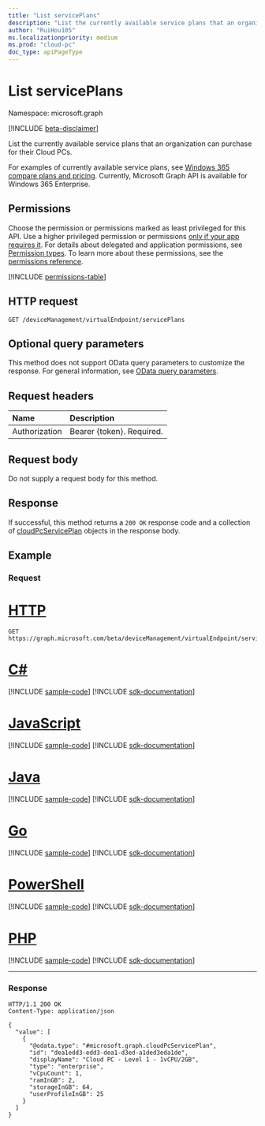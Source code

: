 ```yaml
---
title: "List servicePlans"
description: "List the currently available service plans that an organization can purchase for their Cloud PCs."
author: "RuiHou105"
ms.localizationpriority: medium
ms.prod: "cloud-pc"
doc_type: apiPageType
---
```


# List servicePlans

Namespace: microsoft.graph

[!INCLUDE [beta-disclaimer](../../includes/beta-disclaimer.md)]

List the currently available service plans that an organization can purchase for their Cloud PCs.

For examples of currently available service plans, see [Windows 365 compare plans and pricing](https://www.microsoft.com/windows-365/business/compare-plans-pricing). Currently, Microsoft Graph API is available for Windows 365 Enterprise.

## Permissions

Choose the permission or permissions marked as least privileged for this API. Use a higher privileged permission or permissions [only if your app requires it](/graph/permissions-overview#best-practices-for-using-microsoft-graph-permissions). For details about delegated and application permissions, see [Permission types](/graph/permissions-overview#permission-types). To learn more about these permissions, see the [permissions reference](/graph/permissions-reference).

<!-- { "blockType": "permissions", "name": "virtualendpoint_list_serviceplans" } -->
[!INCLUDE [permissions-table](../includes/permissions/virtualendpoint-list-serviceplans-permissions.md)]

## HTTP request

<!-- {
  "blockType": "ignored"
}
-->

``` http
GET /deviceManagement/virtualEndpoint/servicePlans
```

## Optional query parameters

This method does not support OData query parameters to customize the response. For general information, see [OData query parameters](/graph/query-parameters).

## Request headers

| Name          | Description               |
| :------------ | :------------------------ |
| Authorization | Bearer {token}. Required. |

## Request body

Do not supply a request body for this method.

## Response

If successful, this method returns a `200 OK` response code and a collection of [cloudPcServicePlan](../resources/cloudpcserviceplan.md) objects in the response body.

## Example

### Request


# [HTTP](#tab/http)
<!-- {
  "blockType": "request",
  "name": "list_servicePlans"
}
-->

``` http
GET https://graph.microsoft.com/beta/deviceManagement/virtualEndpoint/servicePlans
```

# [C#](#tab/csharp)
[!INCLUDE [sample-code](../includes/snippets/csharp/list-serviceplans-csharp-snippets.md)]
[!INCLUDE [sdk-documentation](../includes/snippets/snippets-sdk-documentation-link.md)]

# [JavaScript](#tab/javascript)
[!INCLUDE [sample-code](../includes/snippets/javascript/list-serviceplans-javascript-snippets.md)]
[!INCLUDE [sdk-documentation](../includes/snippets/snippets-sdk-documentation-link.md)]

# [Java](#tab/java)
[!INCLUDE [sample-code](../includes/snippets/java/list-serviceplans-java-snippets.md)]
[!INCLUDE [sdk-documentation](../includes/snippets/snippets-sdk-documentation-link.md)]

# [Go](#tab/go)
[!INCLUDE [sample-code](../includes/snippets/go/list-serviceplans-go-snippets.md)]
[!INCLUDE [sdk-documentation](../includes/snippets/snippets-sdk-documentation-link.md)]

# [PowerShell](#tab/powershell)
[!INCLUDE [sample-code](../includes/snippets/powershell/list-serviceplans-powershell-snippets.md)]
[!INCLUDE [sdk-documentation](../includes/snippets/snippets-sdk-documentation-link.md)]

# [PHP](#tab/php)
[!INCLUDE [sample-code](../includes/snippets/php/list-serviceplans-php-snippets.md)]
[!INCLUDE [sdk-documentation](../includes/snippets/snippets-sdk-documentation-link.md)]

---

### Response

<!-- {
  "blockType": "response",
  "truncated": true,
  "@odata.type": "microsoft.graph.cloudPcServicePlan",
  "isCollection": true
}
-->

``` http
HTTP/1.1 200 OK
Content-Type: application/json

{
  "value": [
    {
      "@odata.type": "#microsoft.graph.cloudPcServicePlan",
      "id": "dea1edd3-edd3-dea1-d3ed-a1ded3eda1de",
      "displayName": "Cloud PC - Level 1 - 1vCPU/2GB",
      "type": "enterprise",
      "vCpuCount": 1,
      "ramInGB": 2,
      "storageInGB": 64,
      "userProfileInGB": 25
    }
  ]
}
```
